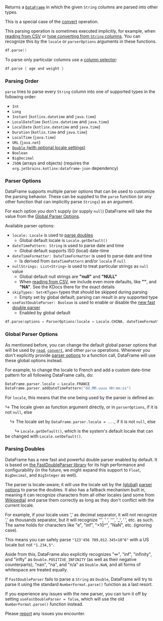 [//]: # (title: parse)
<!---IMPORT org.jetbrains.kotlinx.dataframe.samples.api.Modify-->

Returns a [`DataFrame`](DataFrame.md) in which the given `String` columns are parsed into other types.

This is a special case of the [convert](convert.md) operation.

This parsing operation is sometimes executed implicitly, for example, when [reading from CSV](read.md) or
[type converting from `String` columns](convert.md).
You can recognize this by the `locale` or `parserOptions` arguments in these functions.

<!---FUN parseAll-->

```kotlin
df.parse()
```

<inline-frame src="resources/org.jetbrains.kotlinx.dataframe.samples.api.Modify.parseAll.html" width="100%"/>
<!---END-->

To parse only particular columns use a [column selector](ColumnSelectors.md):

<!---FUN parseSome-->

```kotlin
df.parse { age and weight }
```

<inline-frame src="resources/org.jetbrains.kotlinx.dataframe.samples.api.Modify.parseSome.html" width="100%"/>
<!---END-->

### Parsing Order

`parse` tries to parse every `String` column into one of supported types in the following order:
* `Int`
* `Long`
* `Instant` (`kotlinx.datetime` and `java.time`)
* `LocalDateTime` (`kotlinx.datetime` and `java.time`)
* `LocalDate` (`kotlinx.datetime` and `java.time`)
* `Duration` (`kotlin.time` and `java.time`)
* `LocalTime` (`java.time`)
* `URL` (`java.net`)
* [`Double` (with optional locale settings)](#parsing-doubles)
* `Boolean`
* `BigDecimal`
* `JSON` (arrays and objects) (requires the `org.jetbrains.kotlinx:dataframe-json` dependency)

### Parser Options

DataFrame supports multiple parser options that can be used to customize the parsing behavior.
These can be supplied to the `parse` function (or any other function that can implicitly parse `Strings`)
as an argument.

For each option you don't supply (or supply `null`) DataFrame will take the value from the
[Global Parser Options](#global-parser-options).

Available parser options:
* `locale: Locale` is used to [parse doubles](#parsing-doubles)
  * Global default locale is `Locale.getDefault()`
* `dateTimePattern: String` is used to parse date and time
  * Global default supports ISO (local) date-time
* `dateTimeFormatter: DateTimeFormatter` is used to parse date and time
  * Is derived from `dateTimePattern` and/or `locale` if `null`
* `nullStrings: List<String>` is used to treat particular strings as `null` value
  * Global default null strings are **"null"** and **"NULL"**
  * When [reading from CSV](read.md), we include even more defaults, like **""**, and **"NA"**.
  See the KDocs there for the exact details
* `skipTypes: Set<KType>` types that should be skipped during parsing
  * Empty set by global default; parsing can result in any supported type
* `useFastDoubleParser: Boolean` is used to enable or disable the [new fast double parser](#parsing-doubles)
  * Enabled by global default

<!---FUN parseWithOptions-->

```kotlin
df.parse(options = ParserOptions(locale = Locale.CHINA, dateTimeFormatter = DateTimeFormatter.ISO_WEEK_DATE))
```

<inline-frame src="resources/org.jetbrains.kotlinx.dataframe.samples.api.Modify.parseWithOptions.html" width="100%"/>
<!---END-->

### Global Parser Options

As mentioned before, you can change the default global parser options that will be used by [`read`](read.md),
[`convert`](convert.md), and other `parse` operations.
Whenever you don't explicitly provide [parser options](#parser-options) to a function call,
DataFrame will use these global options instead.

For example, to change the locale to French and add a custom date-time pattern for all following DataFrame calls, do:

<!---FUN globalParserOptions-->

```kotlin
DataFrame.parser.locale = Locale.FRANCE
DataFrame.parser.addDateTimePattern("dd.MM.uuuu HH:mm:ss")
```

<!---END-->

For `locale`, this means that the one being used by the parser is defined as:

↪ The locale given as function argument directly, or in `parserOptions`, if it is not `null`, else

&nbsp;&nbsp;&nbsp;&nbsp;↪ The locale set by `DataFrame.parser.locale = ...`, if it is not `null`, else

&nbsp;&nbsp;&nbsp;&nbsp;&nbsp;&nbsp;&nbsp;&nbsp;↪ `Locale.getDefault()`, which is the system's default locale that can be changed with `Locale.setDefault()`.

### Parsing Doubles

DataFrame has a new fast and powerful double parser enabled by default.
It is based on [the FastDoubleParser library](https://github.com/wrandelshofer/FastDoubleParser) for its
high performance and configurability
(in the future, we might expand this support to `Float`, `BigDecimal`, and `BigInteger` as well).

The parser is locale-aware; it will use the locale set by the
[(global)](#global-parser-options) [parser options](#parser-options) to parse the doubles.
It also has a fallback mechanism built in, meaning it can recognize characters from
all other locales (and some from [Wikipedia](https://en.wikipedia.org/wiki/Decimal_separator))
and parse them correctly as long as they don't conflict with the current locale.

For example, if your locale uses ',' as decimal separator, it will not recognize ',' as thousands separator, but it will
recognize ''', ' ', '٬', '_', ' ', etc. as such.
The same holds for characters like "e", "inf", "×10^", "NaN", etc. (ignoring case).

This means you can safely parse `"123'456 789,012.345×10^6"` with a US locale but not `"1.234,5"`.

Aside from this, DataFrame also explicitly recognizes "∞", "inf", "infinity", and "infty" as `Double.POSITIVE_INFINITY`
(as well as their negative counterparts), "nan", "na", and "n/a" as `Double.NaN`,
and all forms of whitespace are treated equally.

If `FastDoubleParser` fails to parse a `String` as `Double`, DataFrame will try
to parse it using the standard `NumberFormat.parse()` function as a last resort.

If you experience any issues with the new parser, you can turn it off by setting
`useFastDoubleParser = false`, which will use the old `NumberFormat.parse()` function instead.

Please [report](https://github.com/Kotlin/dataframe/issues) any issues you encounter. 
